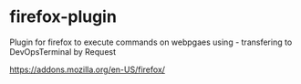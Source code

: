 # firefox-plugin
Plugin for firefox to execute commands on webpgaes using - transfering to DevOpsTerminal by Request

https://addons.mozilla.org/en-US/firefox/
